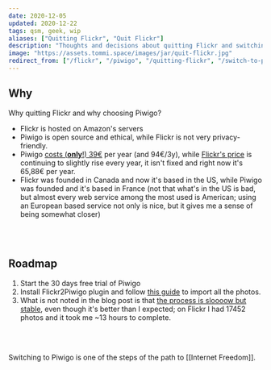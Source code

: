 ```yaml
---
date: 2020-12-05
updated: 2020-12-22
tags: qsm, geek, wip
aliases: ["Quitting Flickr", "Quit Flickr"]
description: "Thoughts and decisions about quitting Flickr and switching to Piwigo"
image: "https://assets.tommi.space/images/jar/quit-flickr.jpg"
redirect_from: ["/flickr", "/piwigo", "/quitting-flickr", "/switch-to-piwigo", "/piwigo-switch"]
---
```

## Why

Why quitting Flickr and why choosing Piwigo?

- Flickr is hosted on Amazon's servers
- Piwigo is open source and ethical, while Flickr is not very privacy-friendly.
- Piwigo [costs (**only**!) 39€](https://piwigo.com/pricing "Piwigo pricing page") per year (and 94€/3y), while [Flickr's price](https://help.flickr.com/pricing-faq-r1qHsTEbU "Flickr Pricing FAQ") is continuing to slightly rise every year, it isn't fixed and right now it's 65,88€ per year.
- Flickr was founded in Canada and now it's based in the US, while Piwigo was founded and it's based in France (not that what's in the US is bad, but almost every web service among the most used is American; using an European based service not only is nice, but it gives me a sense of being somewhat closer)

<br>
<br>

## Roadmap

1. Start the 30 days free trial of Piwigo
2. Install Flickr2Piwigo plugin and follow [this guide]() to import all the photos.
3. What is not noted in the blog post is that <u>the process is sloooow but stable</u>, even though it's better than I expected; on Flickr I had 17452 photos and it took me ~13 hours to complete.

<br>
<br>

Switching to Piwigo is one of the steps of the path to [[Internet Freedom]].